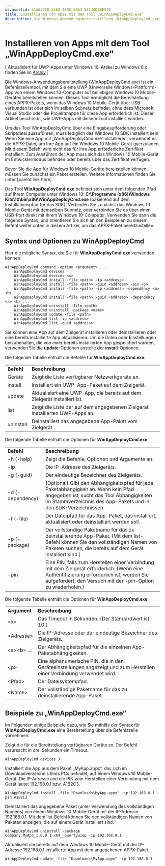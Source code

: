 ```yaml
---
ms.assetid: 6AA037C0-35ED-4B9C-80A3-5E144D7EE94B
title: Installieren von Apps mit dem Tool „WinAppDeployCmd.exe“
description: Die Windows-Anwendungsbereitstellung (WinAppDeployCmd.exe) ist ein Befehlszeilentool, mit dem Sie eine UWP (Universelle Windows-Plattform)-App von einem Windows 10-Computer auf beliebigen Windows 10 Mobile-Geräten bereitstellen können.
---
```

# Installieren von Apps mit dem Tool „WinAppDeployCmd.exe“

\[ Aktualisiert für UWP-Apps unter Windows 10. Artikel zu Windows 8.x finden Sie im [Archiv](http://go.microsoft.com/fwlink/p/?linkid=619132) \]

Die Windows-Anwendungsbereitstellung (WinAppDeployCmd.exe) ist ein Befehlszeilentool, mit dem Sie eine UWP (Universelle Windows-Plattform)-App von einem Windows 10-Computer auf beliebigen Windows 10 Mobile-Geräten bereitstellen können. Dieses Tool ermöglicht die Bereitstellung eines APPX-Pakets, wenn das Windows 10 Mobile-Gerät über USB verbunden ist oder sich im selben Subnetz befindet, ohne dass Microsoft Visual Studio oder die Projektmappe für diese App erforderlich ist. Dieser Artikel beschreibt, wie UWP-Apps mit diesem Tool installiert werden.

Um das Tool WinAppDeployCmd über eine Eingabeaufforderung oder Skriptdatei auszuführen, muss lediglich das Windows 10 SDK installiert sein. Wenn Sie eine App mit „WinAppDeployCmd.exe“ installieren, verwendet es die APPX-Datei, um Ihre App auf ein Windows 10 Mobile-Gerät querzuladen. Mit diesem Befehl wird nicht das für Ihre App erforderliche Zertifikat installiert. Zum Ausführen der App muss sich das Windows 10 Mobile-Gerät im Entwicklermodus befinden oder bereits über das Zertifikat verfügen.

Bevor Sie die App für Windows 10 Mobile-Geräte bereitstellen können, müssen Sie zunächst ein Paket erstellen. Weitere Informationen finden Sie unter \[parent link here\].

Das Tool **WinAppDeployCmd.exe** befindet sich unter dem folgenden Pfad auf Ihrem Computer unter Windows 10: **C:\\Programme (x86)\\Windows Kits\\10\\bin\\x86\\WinAppDeployCmd.exe** (basierend auf dem Installationspfad für das SDK). Verbinden Sie zunächst das Windows 10 Mobile-Gerät mit demselben Subnetz, oder verbinden Sie es über einen USB-Port direkt mit Ihrem Windows 10-Computer. Verwenden Sie dann die folgende Syntax, und orientieren Sie sich an den Beispielen zu diesem Befehl weiter unten in diesem Artikel, um das APPX-Paket bereitzustellen:

## Syntax und Optionen zu WinAppDeployCmd

Hier die mögliche Syntax, die Sie für **WinAppDeployCmd.exe** verwenden können:

``` syntax
WinAppDeployCmd command -option <argument> ...
    WinAppDeployCmd devices
    WinAppDeployCmd devices <x>
    WinAppDeployCmd install -file <path> -ip <address>
    WinAppDeployCmd install -file <path> -guid <address> -pin <p>
    WinAppDeployCmd install -file <path> -ip <address> -dependency <a> <b> ...
    WinAppDeployCmd install -file <path> -guid <address> -dependency <a> <b> ...
    WinAppDeployCmd uninstall -file <path>
    WinAppDeployCmd uninstall -package <name>
    WinAppDeployCmd update -file <path>
    WinAppDeployCmd list -ip <address>
    WinAppDeployCmd list -guid <address>
```

Sie können eine App auf dem Zielgerät installieren oder deinstallieren oder eine bereits installierte App aktualisieren. Um die Daten oder Einstellungen beizubehalten, die von einer bereits installierten App gespeichert wurden, verwenden Sie die **update**-Optionen anstelle der **install**-Optionen.

Die folgende Tabelle enthält die Befehle für **WinAppDeployCmd.exe**.

|             |                                                                     |
|-------------|---------------------------------------------------------------------|
| **Befehl** | **Beschreibung**                                                     |
| Geräte     | Zeigt die Liste verfügbarer Netzwerkgeräte an.                         |
| install     | Installiert ein UWP-App-Paket auf dem Zielgerät.                     |
| update      | Aktualisiert eine UWP-App, die bereits auf dem Zielgerät installiert ist.    |
| list        | Zeigt die Liste der auf dem angegebenen Zielgerät installierten UWP-Apps an. |
| uninstall   | Deinstalliert das angegebene App-Paket vom Zielgerät.         |

 

Die folgende Tabelle enthält die Optionen für **WinAppDeployCmd.exe**.

|                  |                                                                                                                                                                                                               |
|------------------|---------------------------------------------------------------------------------------------------------------------------------------------------------------------------------------------------------------|
| **Befehl**      | **Beschreibung**                                                                                                                                                                                               |
| -h (-help)       | Zeigt die Befehle, Optionen und Argumente an.                                                                                                                                                                     |
| -ip              | Die IP-Adresse des Zielgeräts.                                                                                                                                                                              |
| -g (-guid)       | Der eindeutige Bezeichner des Zielgeräts.                                                                                                                                                                       |
| -d (-dependency) | (Optional) Gibt den Abhängigkeitspfad für jede Paketabhängigkeit an. Wenn kein Pfad angegeben ist, sucht das Tool Abhängigkeiten im Stammverzeichnis des App-Pakets und in den SDK-Verzeichnissen. |
| -f (-file)       | Der Dateipfad für das App-Paket, das installiert, aktualisiert oder deinstalliert werden soll.                                                                                                                                                |
| -p (-package)    | Der vollständige Paketname für das zu deinstallierende App-Paket. (Mit dem list-Befehl können Sie den vollständigen Namen von Paketen suchen, die bereits auf dem Gerät installiert sind.)                                                   |
| -pin             | Eine PIN, falls zum Herstellen einer Verbindung mit dem Zielgerät erforderlich. (Wenn eine Authentifizierung erforderlich ist, werden Sie aufgefordert, den Versuch mit der -pin-Option zu wiederholen.)                                                 |

 

Die folgende Tabelle enthält die Optionen für **WinAppDeployCmd.exe**.

|                        |                                                                              |
|------------------------|------------------------------------------------------------------------------|
| **Argument**           | **Beschreibung**                                                              |
| &lt;x&gt;              | Das Timeout in Sekunden. (Der Standardwert ist 10.)                                          |
| &lt;Adresse&gt;        | Die IP-Adresse oder der eindeutige Bezeichner des Zielgeräts.                        |
| &lt;a&gt;&lt;b&gt; ... | Der Abhängigkeitspfad für die einzelnen App-Paketabhängigkeiten.                    |
| &lt;p&gt;              | Eine alphanumerische PIN, die in den Geräteeinstellungen angezeigt und zum Herstellen einer Verbindung verwendet wird. |
| &lt;Pfad&gt;           | Der Dateisystempfad.                                                            |
| &lt;Name&gt;           | Der vollständige Paketname für das zu deinstallierende App-Paket.                          |

 
## Beispiele zu „WinAppDeployCmd.exe“

Im Folgenden einige Beispiele dazu, wie Sie mithilfe der Syntax für **WinAppDeployCmd.exe** eine Bereitstellung über die Befehlszeile vornehmen.

Zeigt die für die Bereitstellung verfügbaren Geräte an. Der Befehl verursacht in drei Sekunden ein Timeout.

``` syntax
WinAppDeployCmd devices 3
```

Installiert die App aus dem Paket „MyApp.appx“, das sich im Downloadverzeichnis Ihres PCs befindet, auf einem Windows 10 Mobile-Gerät. Die IP-Adresse und die PIN zum Herstellen einer Verbindung mit dem Gerät lautet 192.168.0.1 bzw. A1B2C3.

``` syntax
WinAppDeployCmd install -file "Downloads\MyApp.appx" -ip 192.168.0.1 -pin A1B2C3
```

Deinstalliert das angegebene Paket (unter Verwendung des vollständigen Namens) von einem Windows 10 Mobile-Gerät mit der IP-Adresse 192.168.0.1. Mit dem list-Befehl können Sie den vollständigen Namen von Paketen anzeigen, die auf einem Gerät installiert sind.

``` syntax
WinAppDeployCmd uninstall -package Company.MyApp_1.0.0.1_x64__qwertyuiop -ip 192.168.0.1
```

Aktualisiert die bereits auf dem Windows 10 Mobile-Gerät mit der IP-Adresse 192.168.0.1 installierte App mit dem angegebenen APPX-Paket.

``` syntax
WinAppDeployCmd update -file "Downloads\MyApp.appx" -ip 192.168.0.1
```



<!--HONumber=Mar16_HO1-->


